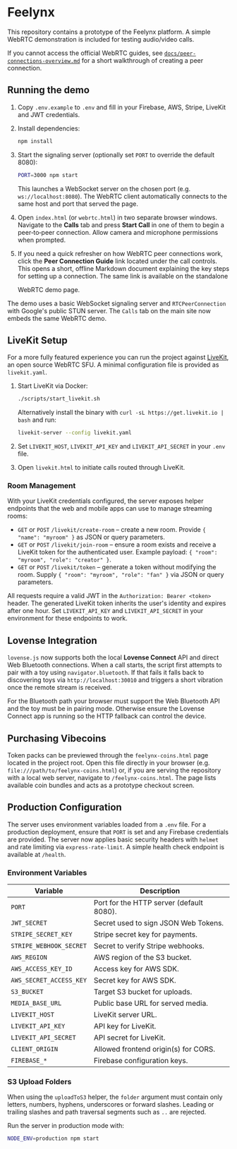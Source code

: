 # Feelynx

This repository contains a prototype of the Feelynx platform. A simple WebRTC demonstration is included for testing audio/video calls.

If you cannot access the official WebRTC guides, see [`docs/peer-connections-overview.md`](docs/peer-connections-overview.md) for a short walkthrough of creating a peer connection.

## Running the demo
1. Copy `.env.example` to `.env` and fill in your Firebase, AWS, Stripe, LiveKit and JWT credentials.
2. Install dependencies:
   ```bash
   npm install
   ```
3. Start the signaling server (optionally set `PORT` to override the default 8080):
   ```bash
   PORT=3000 npm start
   ```
   This launches a WebSocket server on the chosen port (e.g. `ws://localhost:8080`).
   The WebRTC client automatically connects to the same host and port that served the page.
4. Open `index.html` (or `webrtc.html`) in two separate browser windows. Navigate to the **Calls** tab and press **Start Call** in one of them to begin a peer‑to‑peer connection. Allow camera and microphone permissions when prompted.

5. If you need a quick refresher on how WebRTC peer connections work, click
   the **Peer Connection Guide** link located under the call controls. This
   opens a short, offline Markdown document explaining the key steps for
   setting up a connection. The same link is available on the standalone

    WebRTC demo page.

The  demo uses a basic WebSocket signaling server and `RTCPeerConnection` with Google's public STUN server. The `Calls` tab on the main site now embeds the same WebRTC demo.

## LiveKit Setup

For a more fully featured experience you can run the project against [LiveKit](https://github.com/livekit/livekit), an open source WebRTC SFU. A minimal configuration file is provided as `livekit.yaml`.

1. Start LiveKit via Docker:

   ```bash
   ./scripts/start_livekit.sh
   ```

   Alternatively install the binary with `curl -sL https://get.livekit.io | bash` and run:

   ```bash
   livekit-server --config livekit.yaml
   ```

2. Set `LIVEKIT_HOST`, `LIVEKIT_API_KEY` and `LIVEKIT_API_SECRET` in your `.env` file.
3. Open `livekit.html` to initiate calls routed through LiveKit.

### Room Management

With your LiveKit credentials configured, the server exposes helper endpoints
that the web and mobile apps can use to manage streaming rooms:

- `GET` or `POST` `/livekit/create-room` – create a new room. Provide
  `{ "name": "myroom" }` as JSON or query parameters.
- `GET` or `POST` `/livekit/join-room` – ensure a room exists and receive a
  LiveKit token for the authenticated user. Example payload:
  `{ "room": "myroom", "role": "creator" }`.
- `GET` or `POST` `/livekit/token` – generate a token without modifying the
  room. Supply `{ "room": "myroom", "role": "fan" }` via JSON or query
  parameters.

All requests require a valid JWT in the `Authorization: Bearer <token>` header.
The generated LiveKit token inherits the user's identity and expires after one
hour. Set `LIVEKIT_API_KEY` and `LIVEKIT_API_SECRET` in your environment for
these endpoints to work.

## Lovense Integration

`lovense.js` now supports both the local **Lovense Connect** API and direct Web Bluetooth connections. When a call starts, the script first attempts to pair with a toy using `navigator.bluetooth`. If that fails it falls back to discovering toys via `http://localhost:30010` and triggers a short vibration once the remote stream is received.

For the Bluetooth path your browser must support the Web Bluetooth API and the toy must be in pairing mode. Otherwise ensure the Lovense Connect app is running so the HTTP fallback can control the device.

## Purchasing Vibecoins

Token packs can be previewed through the `feelynx-coins.html` page located in
the project root. Open this file directly in your browser (e.g.
`file:///path/to/feelynx-coins.html`) or, if you are serving the repository with
a local web server, navigate to `/feelynx-coins.html`. The page lists available
coin bundles and acts as a prototype checkout screen.


## Production Configuration

The server uses environment variables loaded from a `.env` file. For a
production deployment, ensure that `PORT` is set and any Firebase credentials
are provided. The server now applies basic security headers with `helmet` and
rate limiting via `express-rate-limit`. A simple health check endpoint is
available at `/health`.

### Environment Variables

| Variable | Description |
| --- | --- |
| `PORT` | Port for the HTTP server (default 8080). |
| `JWT_SECRET` | Secret used to sign JSON Web Tokens. |
| `STRIPE_SECRET_KEY` | Stripe secret key for payments. |
| `STRIPE_WEBHOOK_SECRET` | Secret to verify Stripe webhooks. |
| `AWS_REGION` | AWS region of the S3 bucket. |
| `AWS_ACCESS_KEY_ID` | Access key for AWS SDK. |
| `AWS_SECRET_ACCESS_KEY` | Secret key for AWS SDK. |
| `S3_BUCKET` | Target S3 bucket for uploads. |
| `MEDIA_BASE_URL` | Public base URL for served media. |
| `LIVEKIT_HOST` | LiveKit server URL. |
| `LIVEKIT_API_KEY` | API key for LiveKit. |
| `LIVEKIT_API_SECRET` | API secret for LiveKit. |
| `CLIENT_ORIGIN` | Allowed frontend origin(s) for CORS. |
| `FIREBASE_*` | Firebase configuration keys. |

### S3 Upload Folders

When using the `uploadToS3` helper, the `folder` argument must contain only
letters, numbers, hyphens, underscores or forward slashes. Leading or trailing
slashes and path traversal segments such as `..` are rejected.

Run the server in production mode with:

```bash
NODE_ENV=production npm start
```


